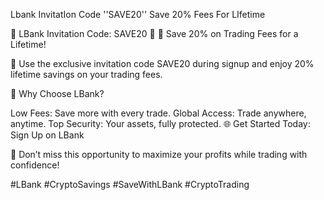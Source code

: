 Lbank InvitatIon Code ''SAVE20'' Save 20% Fees For LIfetime

🌟 LBank Invitation Code: SAVE20 🌟
🎉 Save 20% on Trading Fees for a Lifetime!

🔑 Use the exclusive invitation code SAVE20 during signup and enjoy 20% lifetime savings on your trading fees.

💼 Why Choose LBank?

Low Fees: Save more with every trade.
Global Access: Trade anywhere, anytime.
Top Security: Your assets, fully protected.
🌐 Get Started Today: Sign Up on LBank

💸 Don’t miss this opportunity to maximize your profits while trading with confidence!

#LBank #CryptoSavings #SaveWithLBank #CryptoTrading


